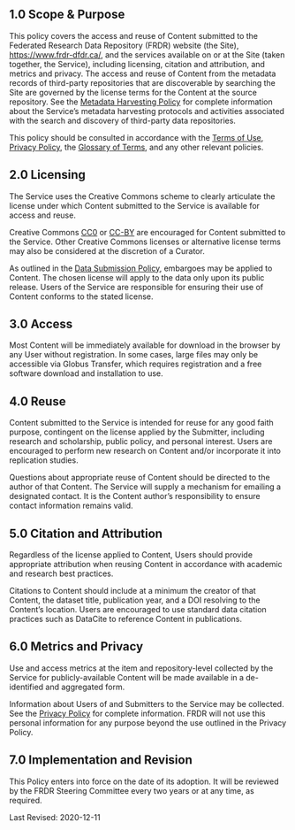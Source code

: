 
## 1.0 Scope & Purpose

This policy covers the access and reuse of Content submitted to the Federated Research Data Repository (FRDR) website (the Site), <a href="https://www.frdr-dfdr.ca/">https://www.frdr-dfdr.ca/</a>, and the services available on or at the Site (taken together, the Service), including licensing, citation and attribution, and metrics and privacy. The access and reuse of Content from the metadata records of third-party repositories that are discoverable by searching the Site are governed by the license terms for the Content at the source repository. See the [Metadata Harvesting Policy](/policies/en/metadata_harvesting/) for complete information about the Service’s metadata harvesting protocols and activities associated with the search and discovery of third-party data repositories.

This policy should be consulted in accordance with the [Terms of Use](/policies/en/terms_of_use/), [Privacy Policy](/policies/en/privacy/), the [Glossary of Terms](/policies/en/glossary/), and any other relevant policies.

## 2.0 Licensing

The Service uses the Creative Commons scheme to clearly articulate the license under which Content submitted to the Service is available for access and reuse. 

Creative Commons [CC0](https://wiki.creativecommons.org/wiki/CC0_FAQ) or [CC-BY](https://creativecommons.org/licenses/by/4.0/) are encouraged for Content submitted to the Service. Other Creative Commons licenses or alternative license terms may also be considered at the discretion of a Curator.

As outlined in the [Data Submission Policy](/policies/en/data_submission/), embargoes may be applied to Content. The chosen license will apply to the data only upon its public release. Users of the Service are responsible for ensuring their use of Content conforms to the stated license.

## 3.0 Access

Most Content will be immediately available for download in the browser by any User without registration. In some cases, large files may only be accessible via Globus Transfer, which requires registration and a free software download and installation to use.

## 4.0 Reuse

Content submitted to the Service is intended for reuse for any good faith purpose, contingent on the license applied by the Submitter, including research and scholarship, public policy, and personal interest. Users are encouraged to perform new research on Content and/or incorporate it into replication studies. 

Questions about appropriate reuse of Content should be directed to the author of that Content. The Service will supply a mechanism for emailing a designated contact. It is the Content author’s responsibility to ensure contact information remains valid.

## 5.0 Citation and Attribution

Regardless of the license applied to Content, Users should provide appropriate attribution when reusing Content in accordance with academic and research best practices. 

Citations to Content should include at a minimum the creator of that Content, the dataset title, publication year, and a DOI resolving to the Content’s location. Users are encouraged to use standard data citation practices such as DataCite to reference Content in publications.

## 6.0 Metrics and Privacy

Use and access metrics at the item and repository-level collected by the Service for publicly-available Content will be made available in a de-identified and aggregated form.

Information about Users of and Submitters to the Service may be collected. See the [Privacy Policy](/policies/en/privacy/) for complete information. FRDR will not use this personal information for any purpose beyond the use outlined in the Privacy Policy.

## 7.0 Implementation and Revision

This Policy enters into force on the date of its adoption. It will be reviewed by the FRDR Steering Committee every two years or at any time, as required.

Last Revised: 2020-12-11

